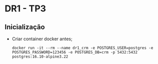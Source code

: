 # DR1 - TP3

## Inicialização

- Criar container docker antes;
       
      docker run -it --rm --name dr1_crm -e POSTGRES_USER=postgres -e POSTGRES_PASSWORD=123456 -e POSTGRES_DB=crm -p 5432:5432 postgres:16.10-alpine3.22
